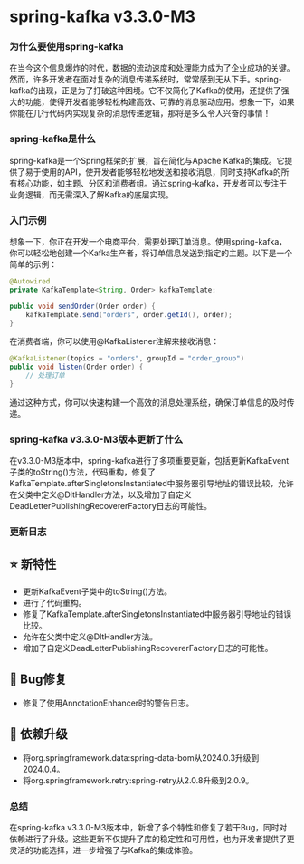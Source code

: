 # spring-kafka v3.3.0-M3
### 为什么要使用spring-kafka

在当今这个信息爆炸的时代，数据的流动速度和处理能力成为了企业成功的关键。然而，许多开发者在面对复杂的消息传递系统时，常常感到无从下手。spring-kafka的出现，正是为了打破这种困境。它不仅简化了Kafka的使用，还提供了强大的功能，使得开发者能够轻松构建高效、可靠的消息驱动应用。想象一下，如果你能在几行代码内实现复杂的消息传递逻辑，那将是多么令人兴奋的事情！

### spring-kafka是什么

spring-kafka是一个Spring框架的扩展，旨在简化与Apache Kafka的集成。它提供了易于使用的API，使开发者能够轻松地发送和接收消息，同时支持Kafka的所有核心功能，如主题、分区和消费者组。通过spring-kafka，开发者可以专注于业务逻辑，而无需深入了解Kafka的底层实现。

### 入门示例

想象一下，你正在开发一个电商平台，需要处理订单消息。使用spring-kafka，你可以轻松地创建一个Kafka生产者，将订单信息发送到指定的主题。以下是一个简单的示例：

```java
@Autowired
private KafkaTemplate<String, Order> kafkaTemplate;

public void sendOrder(Order order) {
    kafkaTemplate.send("orders", order.getId(), order);
}
```

在消费者端，你可以使用@KafkaListener注解来接收消息：

```java
@KafkaListener(topics = "orders", groupId = "order_group")
public void listen(Order order) {
    // 处理订单
}
```

通过这种方式，你可以快速构建一个高效的消息处理系统，确保订单信息的及时传递。

### spring-kafka v3.3.0-M3版本更新了什么

在v3.3.0-M3版本中，spring-kafka进行了多项重要更新，包括更新KafkaEvent子类的toString()方法，代码重构，修复了KafkaTemplate.afterSingletonsInstantiated中服务器引导地址的错误比较，允许在父类中定义@DltHandler方法，以及增加了自定义DeadLetterPublishingRecovererFactory日志的可能性。

### 更新日志

## ⭐ 新特性
- 更新KafkaEvent子类中的toString()方法。
- 进行了代码重构。
- 修复了KafkaTemplate.afterSingletonsInstantiated中服务器引导地址的错误比较。
- 允许在父类中定义@DltHandler方法。
- 增加了自定义DeadLetterPublishingRecovererFactory日志的可能性。

## 🐞 Bug修复
- 修复了使用AnnotationEnhancer时的警告日志。

## 🔨 依赖升级
- 将org.springframework.data:spring-data-bom从2024.0.3升级到2024.0.4。
- 将org.springframework.retry:spring-retry从2.0.8升级到2.0.9。

### 总结

在spring-kafka v3.3.0-M3版本中，新增了多个特性和修复了若干Bug，同时对依赖进行了升级。这些更新不仅提升了库的稳定性和可用性，也为开发者提供了更灵活的功能选择，进一步增强了与Kafka的集成体验。